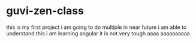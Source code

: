 # guvi-zen-class
this is my first project
i am going to do multiple in near future
i am able to understand this
i am learning angular it is not very tough
aaaa
aaaaaaaaaa
